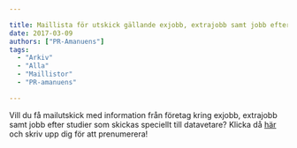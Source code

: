 ```yaml
---

title: Maillista för utskick gällande exjobb, extrajobb samt jobb efter studier
date: 2017-03-09
authors: ["PR-Amanuens"]
tags:
  - "Arkiv"
  - "Alla"
  - "Maillistor"
  - "PR-amanuens"

---
```


Vill du få mailutskick med information från företag kring exjobb,
extrajobb samt jobb efter studier som skickas speciellt till datavetare?
Klicka då
[här](https://lists.uu.se/sympa/subscribe/teknat-dvk-info?previous_action=info)
och skriv upp dig för att prenumerera!